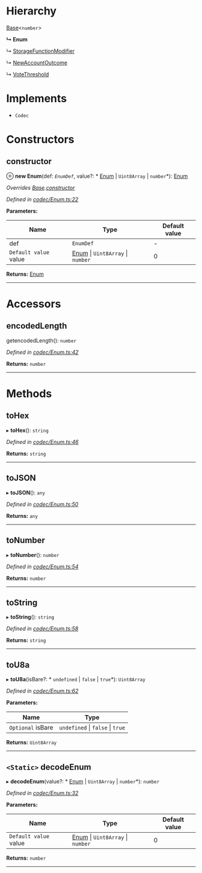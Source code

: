 

# Hierarchy

 [Base](_codec_base_.base.md)<`number`>

**↳ Enum**

↳  [StorageFunctionModifier](_metadata_.storagefunctionmodifier.md)

↳  [NewAccountOutcome](_newaccountoutcome_.newaccountoutcome.md)

↳  [VoteThreshold](_votethreshold_.votethreshold.md)

# Implements

* `Codec`

# Constructors

<a id="constructor"></a>

##  constructor

⊕ **new Enum**(def: *`EnumDef`*, value?: * [Enum](_codec_enum_.enum.md) &#124; `Uint8Array` &#124; `number`*): [Enum](_codec_enum_.enum.md)

*Overrides [Base](_codec_base_.base.md).[constructor](_codec_base_.base.md#constructor)*

*Defined in [codec/Enum.ts:22](https://github.com/polkadot-js/api/blob/9548f97/packages/types/src/codec/Enum.ts#L22)*

**Parameters:**

| Name | Type | Default value |
| ------ | ------ | ------ |
| def | `EnumDef` | - |
| `Default value` value |  [Enum](_codec_enum_.enum.md) &#124; `Uint8Array` &#124; `number`| 0 |

**Returns:** [Enum](_codec_enum_.enum.md)

___

# Accessors

<a id="encodedlength"></a>

##  encodedLength

getencodedLength(): `number`

*Defined in [codec/Enum.ts:42](https://github.com/polkadot-js/api/blob/9548f97/packages/types/src/codec/Enum.ts#L42)*

**Returns:** `number`

___

# Methods

<a id="tohex"></a>

##  toHex

▸ **toHex**(): `string`

*Defined in [codec/Enum.ts:46](https://github.com/polkadot-js/api/blob/9548f97/packages/types/src/codec/Enum.ts#L46)*

**Returns:** `string`

___
<a id="tojson"></a>

##  toJSON

▸ **toJSON**(): `any`

*Defined in [codec/Enum.ts:50](https://github.com/polkadot-js/api/blob/9548f97/packages/types/src/codec/Enum.ts#L50)*

**Returns:** `any`

___
<a id="tonumber"></a>

##  toNumber

▸ **toNumber**(): `number`

*Defined in [codec/Enum.ts:54](https://github.com/polkadot-js/api/blob/9548f97/packages/types/src/codec/Enum.ts#L54)*

**Returns:** `number`

___
<a id="tostring"></a>

##  toString

▸ **toString**(): `string`

*Defined in [codec/Enum.ts:58](https://github.com/polkadot-js/api/blob/9548f97/packages/types/src/codec/Enum.ts#L58)*

**Returns:** `string`

___
<a id="tou8a"></a>

##  toU8a

▸ **toU8a**(isBare?: * `undefined` &#124; `false` &#124; `true`*): `Uint8Array`

*Defined in [codec/Enum.ts:62](https://github.com/polkadot-js/api/blob/9548f97/packages/types/src/codec/Enum.ts#L62)*

**Parameters:**

| Name | Type |
| ------ | ------ |
| `Optional` isBare |  `undefined` &#124; `false` &#124; `true`|

**Returns:** `Uint8Array`

___
<a id="decodeenum"></a>

## `<Static>` decodeEnum

▸ **decodeEnum**(value?: * [Enum](_codec_enum_.enum.md) &#124; `Uint8Array` &#124; `number`*): `number`

*Defined in [codec/Enum.ts:32](https://github.com/polkadot-js/api/blob/9548f97/packages/types/src/codec/Enum.ts#L32)*

**Parameters:**

| Name | Type | Default value |
| ------ | ------ | ------ |
| `Default value` value |  [Enum](_codec_enum_.enum.md) &#124; `Uint8Array` &#124; `number`| 0 |

**Returns:** `number`

___

